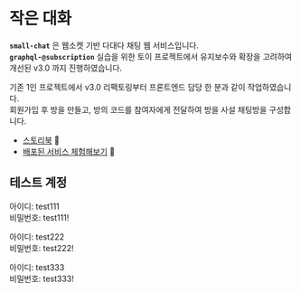 # 작은 대화

__`small-chat`__ 은 웹소켓 기반 다대다 채팅 웹 서비스입니다.   
__`graphql-@subscription`__ 실습을 위한 토이 프로젝트에서 유지보수와 확장을 고려하여 개선된 v3.0 까지 진행하였습니다.

기존 1인 프로젝트에서 v3.0 리팩토링부터 프론트엔드 담당 한 분과 같이 작업하였습니다.   
회원가입 후 방을 만들고, 방의 코드를 참여자에게 전달하여 방을 사설 채팅방을 구성합니다.   

- [스토리북](https://soonba.github.io/small-chat/storybook) 🎨
- [배포된 서비스 체험해보기](https://soonba.github.io/small-chat/#/login) 💬

## 테스트 계정

아이디: test111   
비밀번호: test111!

아이디: test222   
비밀번호: test222!

아이디: test333   
비밀번호: test333!
